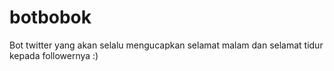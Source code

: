 # botbobok
Bot twitter yang akan selalu mengucapkan selamat malam dan selamat tidur kepada followernya :)
